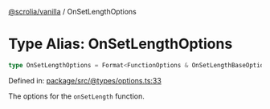 [@scrolia/vanilla](../README.md) / OnSetLengthOptions

# Type Alias: OnSetLengthOptions

```ts
type OnSetLengthOptions = Format<FunctionOptions & OnSetLengthBaseOptions>;
```

Defined in: [package/src/@types/options.ts:33](https://github.com/scrolia/vanilla/blob/c815e216f987f48e097bcb0896f128fe43b9f55a/package/src/@types/options.ts#L33)

The options for the `onSetLength` function.
